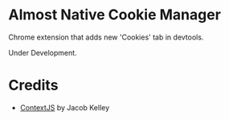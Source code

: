 Almost Native Cookie Manager
=============================================

Chrome extension that adds new 'Cookies' tab in devtools.

Under Development.

Credits
=============================================
 * [ContextJS](http://contextjs.com/) by Jacob Kelley

